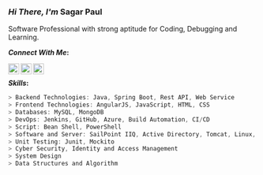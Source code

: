 
### *Hi There,  I'm* Sagar Paul


Software Professional with strong aptitude for Coding, Debugging and Learning.


<b> *Connect With Me*: </b>


[<img align="left" alt="Sagar | LinkedIn" width="22px" src="https://raw.githubusercontent.com/SamirPaulb/assets/main/linkedin.png" />][linkedin]
[<img align="left" alt="Sagar | WhatsApp" height="22px" src="https://raw.githubusercontent.com/SamirPaulb/assets/main/whatsapp.png" />][whatsapp]
[<img align="left" alt="Sagar | Gmail" height="22px" src="https://raw.githubusercontent.com/SamirPaulb/assets/main/gmail.png" />][gmail]
<br />


<b>*Skills*: </b>
  
<b> </b> 


```go
> Backend Technologies: Java, Spring Boot, Rest API, Web Service
> Frontend Technologies: AngularJS, JavaScript, HTML, CSS
> Databases: MySQL, MongoDB
> DevOps: Jenkins, GitHub, Azure, Build Automation, CI/CD
> Script: Bean Shell, PowerShell
> Software and Server: SailPoint IIQ, Active Directory, Tomcat, Linux, Windows
> Unit Testing: Junit, Mockito
> Cyber Security, Identity and Access Management
> System Design
> Data Structures and Algorithm
```
 
 

[linkedin]: https://www.linkedin.com/in/paulsagar1a
[whatsapp]: https://wa.me/918927401400?text=Hello%20Sagar
[gmail]: mailto:paulsagar1a@gmail.com

